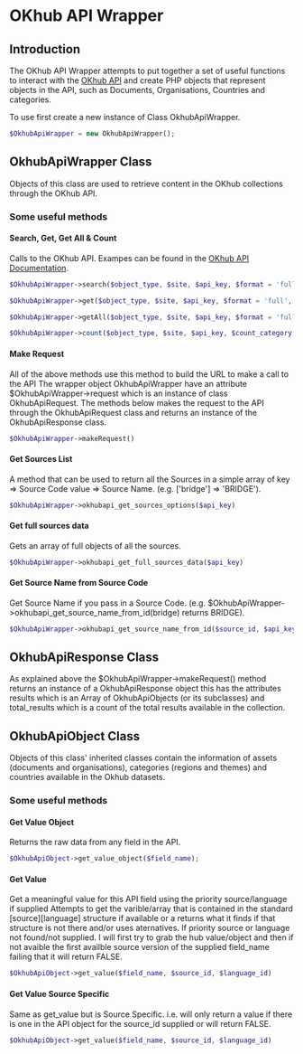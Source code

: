 # OKhub API Wrapper

## Introduction

The OKhub API Wrapper attempts to put together a set of useful functions to interact with 
the [OKhub API](http://api.okhub.org) and create PHP objects that represent objects in the API, 
such as Documents, Organisations, Countries and categories.

To use first create a new instance of Class OkhubApiWrapper.
```php
$OkhubApiWrapper = new OkhubApiWrapper();
```

## OkhubApiWrapper Class
Objects of this class are used to retrieve content in the OKhub collections  through the OKhub API.
### Some useful methods
#### Search, Get, Get All & Count
Calls to the OKhub API. Exampes can be found in the [OKhub API Documentation](http://developer.okhub.org/hub-api-documentation/api-explorer/).
```php
$OkhubApiWrapper->search($object_type, $site, $api_key, $format = 'full', $num_requested = 0, $age_results = 0, $start_offset = 0, $params = array(), $extra_fields = array(), $priorities = FALSE);

$OkhubApiWrapper->get($object_type, $site, $api_key, $format = 'full', $object_id, $priorities = FALSE) ;

$OkhubApiWrapper->getAll($object_type, $site, $api_key, $format = 'full', $priorities = FALSE);

$OkhubApiWrapper->count($object_type, $site, $api_key, $count_category, $age_results = 0, $params=array());

```
#### Make Request
All of the above methods use this method to build the URL to make a call to the API The wrapper object OkhubApiWrapper have an attribute $OkhubApiWrapper->request which is an instance of class OkhubApiRequest. The methods below makes the request to the API through the OkhubApiRequest class and returns an instance of the OkhubApiResponse class.
```php
$OkhubApiWrapper->makeRequest()
```
#### Get Sources List
A method that can be used to return all the Sources in a simple array of key => Source Code value => Source Name. (e.g. ['bridge'] => 'BRIDGE').
```php
$OkhubApiWrapper->okhubapi_get_sources_options($api_key)
```
#### Get full sources data
Gets an array of full objects of all the sources.
```php
$OkhubApiWrapper->okhubapi_get_full_sources_data($api_key)
```
#### Get Source Name from Source Code
Get Source Name if you pass in a Source Code. (e.g. $OkhubApiWrapper->okhubapi_get_source_name_from_id(bridge) returns BRIDGE).
```php
$OkhubApiWrapper->okhubapi_get_source_name_from_id($source_id, $api_key)
```

## OkhubApiResponse Class
As explained above the $OkhubApiWrapper->makeRequest() method returns an instance of a OkhubApiResponse object this has the attributes results which is an Array of OkhubApiObjects (or its subclasses) and total_results which is a count of the total results available in the collection.

## OkhubApiObject Class
Objects of this class' inherited classes contain the information of assets (documents and organisations), 
categories (regions and themes) and countries available in the Okhub datasets.
### Some useful methods
#### Get Value Object
Returns the raw data from any field in the API.
```php
$OkhubApiObject->get_value_object($field_name);
```
#### Get Value
Get a meaningful value for this API field using the priority source/language if supplied
Attempts to get the varible/array that is contained in the standard [source][language] structure
if available or a returns what it finds if that structure is not there and/or uses aternatives.
If priority source or language not found/not supplied. I will first try to grab the hub value/object 
and then if not avaible the first availble source version of the supplied field_name failing that it
will return FALSE.
```php
$OkhubApiObject->get_value($field_name, $source_id, $language_id)
```
#### Get Value Source Specific
Same as get_value but is Source Specific. i.e. will only return a value if there is one in the 
API object for the source_id supplied or will return FALSE.
```php
$OkhubApiObject->get_value($field_name, $source_id, $language_id)
```

